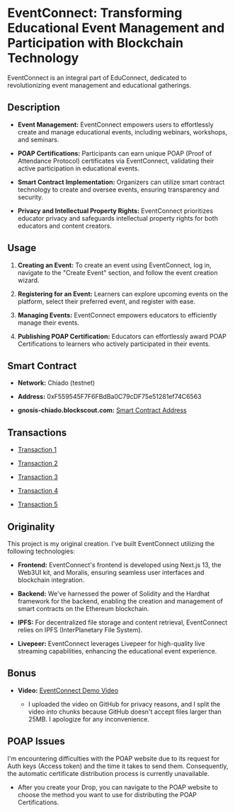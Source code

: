 # EventConnect: Transforming Educational Event Management and Participation with Blockchain Technology

EventConnect is an integral part of EduConnect, dedicated to revolutionizing event management and educational gatherings.

## Description

- **Event Management:** EventConnect empowers users to effortlessly create and manage educational events, including webinars, workshops, and seminars.

- **POAP Certifications:** Participants can earn unique POAP (Proof of Attendance Protocol) certificates via EventConnect, validating their active participation in educational events.

- **Smart Contract Implementation:** Organizers can utilize smart contract technology to create and oversee events, ensuring transparency and security.

- **Privacy and Intellectual Property Rights:** EventConnect prioritizes educator privacy and safeguards intellectual property rights for both educators and content creators.

## Usage

1. **Creating an Event:** To create an event using EventConnect, log in, navigate to the "Create Event" section, and follow the event creation wizard.

2. **Registering for an Event:** Learners can explore upcoming events on the platform, select their preferred event, and register with ease.

3. **Managing Events:** EventConnect empowers educators to efficiently manage their events.

4. **Publishing POAP Certification:** Educators can effortlessly award POAP Certifications to learners who actively participated in their events.

## Smart Contract

- **Network:** Chiado (testnet)

- **Address:** 0xF559545F7F6FBdBa0C79cDF75e51281ef74C6563

- **gnosis-chiado.blockscout.com:** [Smart Contract Address](https://gnosis-chiado.blockscout.com/address/0xF559545F7F6FBdBa0C79cDF75e51281ef74C6563)

## Transactions

- [Transaction 1](https://gnosis-chiado.blockscout.com/tx/0xbdea8434f91691a651fb004504b649f00cd708fb2c4c4d374bd39d940b758e20)

- [Transaction 2](https://gnosis-chiado.blockscout.com/tx/0x24c1121cffaff84f1c947a1ee83caec89a58128955bfa8abe2809110e91fbcf3)

- [Transaction 3](https://gnosis-chiado.blockscout.com/tx/0x03800cca2593a9d8cbd6032c4184a6b7faff849c6edf6bf854f1f43382301b37)

- [Transaction 4](https://gnosis-chiado.blockscout.com/tx/0x36f5b53f8022450d54fa5b849de75340dc57576adbdbd08aeffb1eed3643478f)

- [Transaction 5](https://gnosis-chiado.blockscout.com/tx/0x855e4f3ab019ec563a2849279333d18af40da59ea214471b6341b60a2bd8f256)

## Originality

This project is my original creation. I've built EventConnect utilizing the following technologies:

- **Frontend:** EventConnect's frontend is developed using Next.js 13, the Web3UI kit, and Moralis, ensuring seamless user interfaces and blockchain integration.

- **Backend:** We've harnessed the power of Solidity and the Hardhat framework for the backend, enabling the creation and management of smart contracts on the Ethereum blockchain.

- **IPFS:** For decentralized file storage and content retrieval, EventConnect relies on IPFS (InterPlanetary File System).

- **Livepeer:** EventConnect leverages Livepeer for high-quality live streaming capabilities, enhancing the educational event experience.

## Bonus

- **Video:** [EventConnect Demo Video](https://github.com/alfaqi/EventConnectMedia/)

  -   I uploaded the video on GitHub for privacy reasons, and I split the video into chunks because GitHub doesn't accept files larger than 25MB. I apologize for any inconvenience.

## POAP Issues

I'm encountering difficulties with the POAP website due to its request for Auth keys (Access token) and the time it takes to send them. Consequently, the automatic certificate distribution process is currently unavailable.
  - After you create your Drop, you can navigate to the POAP website to choose the method you want to use for distributing the POAP Certifications.
